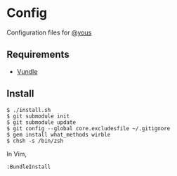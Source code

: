 # Config

Configuration files for [@yous](https://github.com/yous)

## Requirements

* [Vundle][]

[Vundle]: https://github.com/gmarik/vundle

## Install

    $ ./install.sh
    $ git submodule init
    $ git submodule update
    $ git config --global core.excludesfile ~/.gitignore
    $ gem install what_methods wirble
    $ chsh -s /bin/zsh

In Vim,

    :BundleInstall
